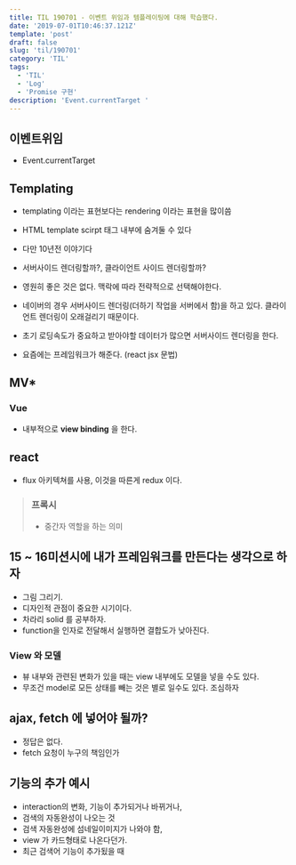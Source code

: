 ```yaml
---
title: TIL 190701 - 이벤트 위임과 템플레이팅에 대해 학습했다. 
date: '2019-07-01T10:46:37.121Z'
template: 'post'
draft: false
slug: 'til/190701'
category: 'TIL'
tags:
  - 'TIL'
  - 'Log'
  - 'Promise 구현'
description: 'Event.currentTarget '
---
```


## 이벤트위임

- Event.currentTarget 

## Templating 

- templating 이라는 표현보다는 rendering 이라는 표현을 많이씀 

- HTML template scirpt 태그 내부에 숨겨둘 수 있다 

- 다만 10년전 이야기다 

- 서버사이드 렌더링할까?, 클라이언트 사이드 렌더링할까? 

- 영원히 좋은 것은 없다. 맥락에 따라 전략적으로 선택해야한다.

- 네이버의 경우 서버사이드 렌더링(더하기 작업을 서버에서 함)을 하고 있다. 클라이언트 렌더링이 오래걸리기 때문이다.

- 초기 로딩속도가 중요하고 받아야할 데이터가 많으면 서버사이드 렌더링을 한다. 

- 요즘에는 프레임워크가 해준다. (react jsx 문법)  

## MV*

### Vue

- 내부적으로 **view binding** 을 한다.

## react

- flux 아키텍쳐를 사용, 이것을 따른게 redux 이다. 

>  ###  프록시
>
> - 중간자 역할을 하는 의미

## 15 ~ 16미션시에 내가 프레임워크를 만든다는 생각으로 하자

- 그림 그리기. 
- 디자인적 관점이 중요한 시기이다. 
- 차라리 solid 를 공부하자. 
- function을 인자로 전달해서 실행하면 결합도가 낮아진다. 

### View 와 모델

- 뷰 내부와 관련된 변화가 있을 때는 view 내부에도 모델을 넣을 수도 있다.
- 무조건 model로 모든 상태를 빼는 것은 별로 일수도 있다. 조심하자 

## ajax, fetch 에 넣어야 될까?

- 정답은 없다. 
- fetch 요청이 누구의 책임인가 

## 기능의  추가 예시

- interaction의 변화, 기능이 추가되거나 바뀌거나, 
- 검색의 자동완성이 나오는 것 
- 검색 자동완성에 섬네일이미지가 나와야 함,
- view 가 카드형태로 나온다던가.
- 최근 검색어 기능이 추가됬을 때 